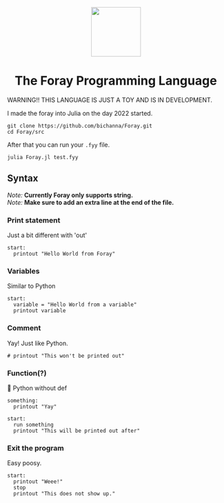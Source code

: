<div align="center">
    <img width="115px" src="https://user-images.githubusercontent.com/60306074/148629691-9a17fed9-e188-4116-a950-3f0687d9d9a0.png">
    <h1>The Foray Programming Language</h1>
</div>

WARNING!! THIS LANGUAGE IS JUST A TOY AND IS IN DEVELOPMENT.

I made the foray into Julia on the day 2022 started.

```
git clone https://github.com/bichanna/Foray.git
cd Foray/src
```
After that you can run your `.fyy` file.
```
julia Foray.jl test.fyy
```

## Syntax

*Note:* **Currently Foray only supports string.**<br>
*Note:* **Make sure to add an extra line at the end of the file.**

### Print statement
Just a bit different with 'out'
```
start:
  printout "Hello World from Foray"
```

### Variables
Similar to Python
```
start:
  variable = "Hello World from a variable"
  printout variable
```

### Comment
Yay! Just like Python.
```
# printout "This won't be printed out"
```

### Function(?)
🤔 Python without def
```
something:
  printout "Yay"

start:
  run something
  printout "This will be printed out after"
```

### Exit the program
Easy poosy.
```
start:
  printout "Weee!"
  stop
  printout "This does not show up."
```
